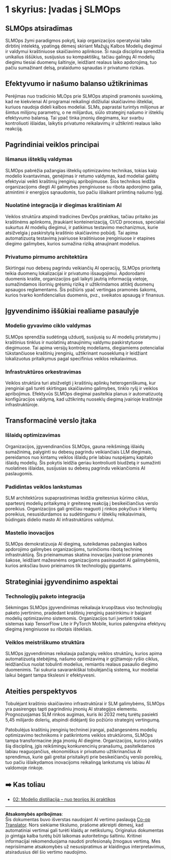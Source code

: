 <!--
CO_OP_TRANSLATOR_METADATA:
{
  "original_hash": "3d1708c413d3ea9ffcfb6f73ade3a07b",
  "translation_date": "2025-09-19T01:07:54+00:00",
  "source_file": "Module05/01.IntroduceSLMOps.md",
  "language_code": "lt"
}
-->
# 1 skyrius: Įvadas į SLMOps

## SLMOps atsiradimas

SLMOps žymi paradigmos pokytį, kaip organizacijos operatyviai taiko dirbtinį intelektą, ypatingą dėmesį skiriant Mažųjų Kalbos Modelių diegimui ir valdymui kraštiniuose skaičiavimo aplinkose. Ši nauja disciplina sprendžia unikalius iššūkius, susijusius su kompaktiškų, tačiau galingų AI modelių diegimu tiesiai duomenų šaltinyje, leidžiant realaus laiko apdorojimą, tuo pačiu sumažinant delsą, pralaidumo sąnaudas ir privatumo rizikas.

## Efektyvumo ir našumo balanso užtikrinimas

Perėjimas nuo tradicinio MLOps prie SLMOps atspindi pramonės suvokimą, kad ne kiekvienai AI programai reikalingi didžiuliai skaičiavimo ištekliai, kuriuos naudoja dideli kalbos modeliai. SLMs, paprastai turintys milijonus ar šimtus milijonų parametrų, o ne milijardus, siūlo strateginį našumo ir išteklių efektyvumo balansą. Tai ypač tinka įmonių diegimams, kur svarbu kontroliuoti išlaidas, laikytis privatumo reikalavimų ir užtikrinti realaus laiko reakciją.

## Pagrindiniai veiklos principai

### Išmanus išteklių valdymas

SLMOps pabrėžia pažangias išteklių optimizavimo technikas, tokias kaip modelio kvantavimas, genėjimas ir retumo valdymas, kad modeliai galėtų efektyviai veikti kraštinių įrenginių apribojimuose. Šios technikos leidžia organizacijoms diegti AI galimybes įrenginiuose su ribota apdorojimo galia, atmintimi ir energijos sąnaudomis, tuo pačiu išlaikant priimtiną našumo lygį.

### Nuolatinė integracija ir diegimas kraštiniam AI

Veiklos struktūra atspindi tradicines DevOps praktikas, tačiau pritaiko jas kraštinėms aplinkoms, įtraukiant konteinerizaciją, CI/CD procesus, specialiai sukurtus AI modelių diegimui, ir patikimus testavimo mechanizmus, kurie atsižvelgia į paskirstytą kraštinio skaičiavimo pobūdį. Tai apima automatizuotą testavimą įvairiuose kraštiniuose įrenginiuose ir etapines diegimo galimybes, kurios sumažina riziką atnaujinant modelius.

### Privatumo pirmumo architektūra

Skirtingai nuo debesų pagrindu veikiančių AI operacijų, SLMOps prioritetą teikia duomenų lokalizacijai ir privatumo išsaugojimui. Apdorodami duomenis krašte, organizacijos gali laikyti jautrią informaciją vietoje, sumažindamos išorinių grėsmių riziką ir užtikrindamos atitiktį duomenų apsaugos reglamentams. Šis požiūris ypač vertingas pramonės šakoms, kurios tvarko konfidencialius duomenis, pvz., sveikatos apsaugą ir finansus.

## Įgyvendinimo iššūkiai realiame pasaulyje

### Modelio gyvavimo ciklo valdymas

SLMOps sprendžia sudėtingą užduotį, susijusią su AI modelių pristatymu į kraštinius tinklus ir nuolatinių atnaujinimų valdymu paskirstytuose diegimuose. Tai apima versijų kontrolę modeliams, diegiamiems potencialiai tūkstančiuose kraštinių įrenginių, užtikrinant nuoseklumą ir leidžiant lokalizuotus pritaikymus pagal specifinius veiklos reikalavimus.

### Infrastruktūros orkestravimas

Veiklos struktūra turi atsižvelgti į kraštinių aplinkų heterogeniškumą, kur įrenginiai gali turėti skirtingas skaičiavimo galimybes, tinklo ryšį ir veiklos apribojimus. Efektyvūs SLMOps diegimai pasitelkia planus ir automatizuotą konfigūracijos valdymą, kad užtikrintų nuoseklų diegimą įvairioje kraštinėje infrastruktūroje.

## Transformacinė verslo įtaka

### Išlaidų optimizavimas

Organizacijos, įgyvendinančios SLMOps, gauna reikšmingą išlaidų sumažinimą, palyginti su debesų pagrindu veikiančiais LLM diegimais, pereidamos nuo kintamų veiklos išlaidų prie labiau nuspėjamų kapitalo išlaidų modelių. Šis pokytis leidžia geriau kontroliuoti biudžetą ir sumažinti nuolatines išlaidas, susijusias su debesų pagrindu veikiančiomis AI paslaugomis.

### Padidintas veiklos lankstumas

SLM architektūros supaprastinimas leidžia greitesnius kūrimo ciklus, spartesnį modelių pritaikymą ir greitesnę reakciją į besikeičiančius verslo poreikius. Organizacijos gali greičiau reaguoti į rinkos pokyčius ir klientų poreikius, nesusidurdamos su sudėtingumu ir išteklių reikalavimais, būdingais didelio masto AI infrastruktūros valdymui.

### Mastelio inovacijos

SLMOps demokratizuoja AI diegimą, suteikdamas pažangias kalbos apdorojimo galimybes organizacijoms, turinčioms ribotą techninę infrastruktūrą. Šis prieinamumas skatina inovacijas įvairiose pramonės šakose, leidžiant mažesnėms organizacijoms pasinaudoti AI galimybėmis, kurios anksčiau buvo prieinamos tik technologijų gigantams.

## Strateginiai įgyvendinimo aspektai

### Technologijų paketo integracija

Sėkmingas SLMOps įgyvendinimas reikalauja kruopštaus viso technologijų paketo įvertinimo, pradedant kraštinių įrenginių pasirinkimu ir baigiant modelių optimizavimo sistemomis. Organizacijos turi įvertinti tokias sistemas kaip TensorFlow Lite ir PyTorch Mobile, kurios palengvina efektyvų diegimą įrenginiuose su ribotais ištekliais.

### Veiklos meistriškumo struktūra

SLMOps įgyvendinimas reikalauja pažangių veiklos struktūrų, kurios apima automatizuotą stebėjimą, našumo optimizavimą ir grįžtamojo ryšio ciklus, leidžiančius nuolat tobulinti modelius, remiantis realaus pasaulio diegimo duomenimis. Tai sukuria savarankiškai tobulėjančią sistemą, kur modeliai laikui bėgant tampa tikslesni ir efektyvesni.

## Ateities perspektyvos

Tobulėjant kraštinio skaičiavimo infrastruktūrai ir SLM galimybėms, SLMOps yra pasirengęs tapti pagrindiniu įmonių AI strategijos elementu. Prognozuojamas SLM rinkos augimas, kuris iki 2032 metų turėtų pasiekti 5,45 milijardo dolerių, atspindi didėjantį šio požiūrio strateginį vertingumą.

Patobulėjus kraštinių įrenginių techninei įrangai, pažangesnėms modelių optimizavimo technikoms ir patikrintoms veiklos struktūroms, SLMOps tampa transformacine jėga įmonių AI diegime. Organizacijos, kurios įvaldys šią discipliną, įgis reikšmingų konkurencinių pranašumų, pasitelkdamos labiau reaguojančius, ekonomiškus ir privatumo užtikrinančius AI sprendimus, kurie gali greitai prisitaikyti prie besikeičiančių verslo poreikių, tuo pačiu išlaikydamos inovacijoms reikalingą lankstumą vis labiau AI valdomoje rinkoje.

## ➡️ Kas toliau

- [02: Modelio distiliacija – nuo teorijos iki praktikos](./02.SLMOps-Distillation.md)

---

**Atsakomybės apribojimas**:  
Šis dokumentas buvo išverstas naudojant AI vertimo paslaugą [Co-op Translator](https://github.com/Azure/co-op-translator). Nors siekiame tikslumo, prašome atkreipti dėmesį, kad automatiniai vertimai gali turėti klaidų ar netikslumų. Originalus dokumentas jo gimtąja kalba turėtų būti laikomas autoritetingu šaltiniu. Kritinei informacijai rekomenduojama naudoti profesionalų žmogaus vertimą. Mes neprisiimame atsakomybės už nesusipratimus ar klaidingus interpretavimus, atsiradusius dėl šio vertimo naudojimo.